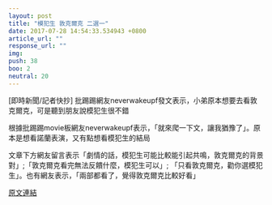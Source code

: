 ```yaml
---
layout: post
title: "模犯生 敦克爾克 二選一"
date: 2017-07-28 14:54:33.534943 +0800
article_url: ""
response_url: ""
img: 
push: 38
boo: 2
neutral: 20
---
```


[即時新聞/記者快抄] 批踢踢網友neverwakeupf發文表示，小弟原本想要去看敦克爾克，可是聽到朋友說模犯生很不錯

根據批踢踢movie板網友neverwakeupf表示，「就來爬一下文，讓我猶豫了」。原本是想看諾蘭表演，又有點想看模犯生的結局

文章下方網友留言表示「劇情的話，模犯生可能比較能引起共鳴，敦克爾克的背景對」;「敦克爾克看完無法反饋什麼，模犯生可以」; 「只看敦克爾克，勸你選模犯生」。也有網友表示，「兩部都看了，覺得敦克爾克比較好看」

<a href = "https://www.ptt.cc/bbs/movie/M.1501061028.A.0B6.html">原文連結</a>

